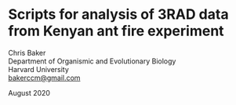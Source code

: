 # Scripts for analysis of 3RAD data from Kenyan ant fire experiment

Chris Baker \
Department of Organismic and Evolutionary Biology \
Harvard University \
bakerccm@gmail.com

August 2020
